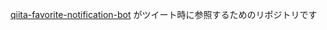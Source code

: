 [qiita-favorite-notification-bot](https://github.com/tbpgr/qiita-favorite-notification-bot) がツイート時に参照するためのリポジトリです
